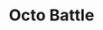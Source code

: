 ---
title: Octo Battle
type: Front-end
desc: 🥊 Who has the best github profile? Project created with Next.js and Tailwind CSS.
tech: HTML, CSS, JavaScript, Next.js, Axios, Tailwind CSS and Framer Motion.
extra: false
extraInfo: ""
codeLink: https://github.com/luizfverissimo/octo-battle
link: https://octo-battle.vercel.app
coverImg: /img/octo/1.png
images:
  - /img/octo/1.png
  - /img/octo/2.png
  - /img/octo/3.png

---